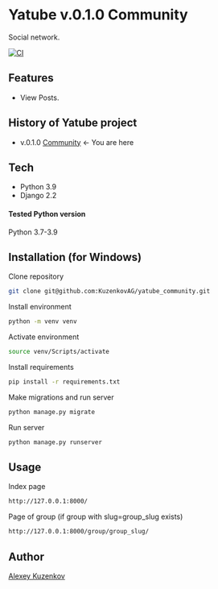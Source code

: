 # Yatube v.0.1.0 Community
Social network. 

[![CI](https://github.com/yandex-praktikum/hw02_community/actions/workflows/python-app.yml/badge.svg?branch=master)](https://github.com/yandex-praktikum/hw02_community/actions/workflows/python-app.yml)



## Features
- View Posts.


## History of Yatube project
- v.0.1.0 [Community] <- You are here

## Tech
- Python 3.9
- Django 2.2

#### Tested Python version
Python 3.7-3.9


## Installation (for Windows)
Clone repository
```sh
git clone git@github.com:KuzenkovAG/yatube_community.git
```
Install environment
```sh
python -m venv venv
```
Activate environment
```sh
source venv/Scripts/activate
```
Install requirements
```sh
pip install -r requirements.txt
```
Make migrations and run server
```sh
python manage.py migrate
```
Run server
```sh
python manage.py runserver
```

## Usage
Index page
```sh
http://127.0.0.1:8000/
```


Page of group (if group with slug=group_slug exists)
```sh
http://127.0.0.1:8000/group/group_slug/
```


## Author
[Alexey Kuzenkov]


   [Alexey Kuzenkov]: <https://github.com/KuzenkovAG>
   [Community]: <https://github.com/KuzenkovAG/yatube_community>
